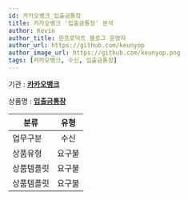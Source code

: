 ```yaml
---
id: 카카오뱅크_입출금통장
title: 카카오뱅크 '입출금통장' 분석
author: Kevin
author_title: 핀프로덕트 블로그 운영자
author_url: https://github.com/keunyop
author_image_url: https://github.com/keunyop.png
tags: [카카오뱅크, 수신, 입출금통장]
---
```


기관 : [**카카오뱅크**](https://www.kakaobank.com)

상품명 : [**입출금통장**](https://www.kakaobank.com/products/withdrawal)

| 분류 | 유형 |
|---|:---:|
| 업무구분 | 수신 |
| 상품유형 | 요구불 |
| 상품템플릿 | 요구불 |
| 상품템플릿 | 요구불 |